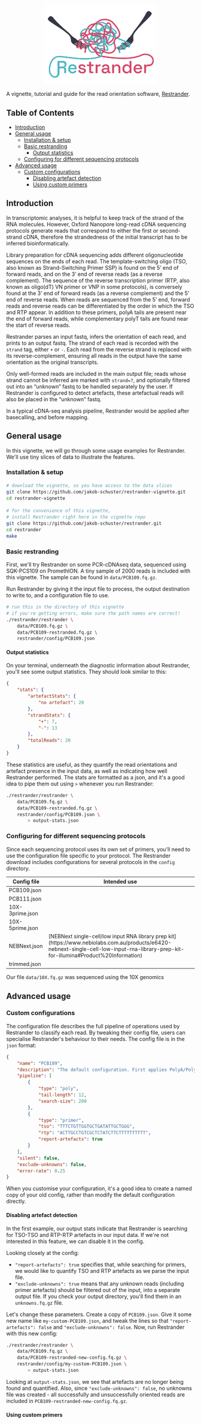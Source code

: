 <p align="center">
    <img src="figures/logo.png" title="Restrander" alt="Restrander" width="300">
</p>

A vignette, tutorial and guide for the read orientation software, [Restrander](https://github.com/jakob-schuster/restrander).

## Table of Contents

- [Introduction](#introduction)
- [General usage](#general-usage)
    - [Installation & setup](#installation--setup)
    - [Basic restranding](#basic-restranding)
        - [Output statistics](#output-statistics)
    - [Configuring for different sequencing protocols](#configuring-for-different-sequencing-protocols)
- [Advanced usage](#advanced-usage)
    - [Custom configurations](#custom-configurations)
        - [Disabling artefact detection](#disabling-artefact-detection)
        - [Using custom primers](#using-custom-primers)

## Introduction

In transcriptomic analyses, it is helpful to keep track of the strand of the RNA molecules. However, Oxford Nanopore long-read cDNA sequencing protocols generate reads that correspond to either the first or second-strand cDNA, therefore the strandedness of the initial transcript has to be inferred bioinformatically.

Library preparation for cDNA sequencing adds different oligonucleotide sequences on the ends of each read. The template-switching oligo (TSO, also known as Strand-Switching Primer SSP) is found on the 5’ end of forward reads, and on the 3’ end of reverse reads (as a reverse complement). The sequence of the reverse transcription primer (RTP, also known as oligo(dT) VN primer or VNP in some protocols), is conversely found at the 3’ end of forward reads (as a reverse complement) and the 5’ end of reverse reads. When reads are sequenced from the 5’ end, forward reads and reverse reads can be differentiated by the order in which the TSO and RTP appear. In addition to these primers, polyA tails are present near the end of forward reads, while complementary polyT tails are found near the start of reverse reads.

Restrander parses an input fastq, infers the orientation of each read, and prints to an output fastq. The strand of each read is recorded with the `strand` tag, either `+` or `-`. Each read from the reverse strand is replaced with its reverse-complement, ensuring all reads in the output have the same orientation as the original transcripts.

Only well-formed reads are included in the main output file; reads whose strand cannot be inferred are marked with `strand=?`, and optionally filtered out into an “unknown” fastq to be handled separately by the user. If Restrander is configured to detect artefacts, these artefactual reads will also be placed in the “unknown” fastq.

In a typical cDNA-seq analysis pipeline, Restrander would be applied after basecalling, and before mapping.

## General usage

In this vignette, we will go through some usage examples for Restrander. We'll use tiny slices of data to illustrate the features.

### Installation & setup

```bash
# download the vignette, so you have access to the data slices
git clone https://github.com/jakob-schuster/restrander-vignette.git
cd restrander-vignette

# for the convenience of this vignette, 
# install Restrander right here in the vignette repo
git clone https://github.com/jakob-schuster/restrander.git
cd restrander
make
```

### Basic restranding

First, we'll try Restrander on some PCR-cDNAseq data, sequenced using SQK-PCS109 on PromethION. A tiny sample of 2000 reads is included with this vignette. The sample can be found in `data/PCB109.fq.gz`.

Run Restrander by giving it the input file to process, the output destination to write to, and a configuration file to use.

```bash
# run this in the directory of this vignette
# if you're getting errors, make sure the path names are correct!
./restrander/restrander \
    data/PCB109.fq.gz \
    data/PCB109-restranded.fq.gz \
    restrander/config/PCB109.json
```

#### Output statistics

On your terminal, underneath the diagnostic information about Restrander, you'll see some output statistics. They should look similar to this:

```json
{
    "stats": {
        "artefactStats": {
            "no artefact": 20
        },
        "strandStats": {
            "+": 7,
            "-": 13
        },
        "totalReads": 20
    }
}
```

These statistics are useful, as they quantify the read orientations and artefact presence in the input data, as well as indicating how well Restrander performed. The stats are formatted as a json, and it's a good idea to pipe them out using `>` whenever you run Restrander:

```bash
./restrander/restrander \
    data/PCB109.fq.gz \
    data/PCB109-restranded.fq.gz \
    restrander/config/PCB109.json \
        > output-stats.json
```

### Configuring for different sequencing protocols

Since each sequencing protocol uses its own set of primers, you'll need to use the configuration file specific to your protocol. The Restrander download includes configurations for several protocols in the `config` directory. 

<table>
    <thead>
        <tr>
            <th>Config file</th>
            <th>Intended use</th>
        </tr>
    </thead>
    <tbody>
        <tr>
            <td>PCB109.json</td>
            <td></td>
        </tr>
        <tr>
            <td>PCB111.json</td>
            <td></td>
        </tr>
        <tr>
            <td>10X-3prime.json</td>
            <td></td>
        </tr>
        <tr>
            <td>10X-5prime.json</td>
            <td></td>
        </tr>
        <tr>
            <td>NEBNext.json</td>
            <td>[NEBNext single-cell/low input RNA library prep kit](https://www.nebiolabs.com.au/products/e6420-nebnext-single-cell-low-input-rna-library-prep-kit-for-illumina#Product%20Information)</td>
        </tr>
        <tr>
            <td>trimmed.json</td>
            <td></td>
        </tr>
    </tbody>
</table>

Our file `data/10X.fq.gz` was sequenced using the 10X genomics

## Advanced usage

### Custom configurations

The configuration file describes the full pipeline of operations used by Restrander to classify each read. By tweaking their config file, users can specialise Restrander's behaviour to their needs. The config file is in the `json` format:

```json
{
    "name": "PCB109",
    "description": "The default configuration. First applies PolyA/PolyT classification, then looks for the standard TSO (SSP) and RTP (VNP) used in PCB109 chemistry.",
    "pipeline": [
        {
            "type": "poly",
            "tail-length": 12,
            "search-size": 200
        },
        {
            "type": "primer",
            "tso": "TTTCTGTTGGTGCTGATATTGCTGGG",
            "rtp": "ACTTGCCTGTCGCTCTATCTTCTTTTTTTTTT",
            "report-artefacts": true
        }
    ],
    "silent": false,
    "exclude-unknowns": false,
    "error-rate": 0.25
}
```

When you customise your configuration, it's a good idea to create a named copy of your old config, rather than modify the default configuration directly.

#### Disabling artefact detection

In the first example, our output stats indicate that Restrander is searching for TSO-TSO and RTP-RTP artefacts in our input data. If we're not interested in this feature, we can disable it in the config.

Looking closely at the config:
- `"report-artefacts": true` specifies that, while searching for primers, we would like to quantify TSO and RTP artefacts as we parse the input file. 
- `"exclude-unknowns": true` means that any unknown reads (including primer artefacts) should be filtered out of the input, into a separate output file. If you check your output directory, you'll find them in an `unknowns.fq.gz` file.

Let's change these parameters. Create a copy of `PCB109.json`. Give it some new name like `my-custom-PCB109.json`, and tweak the lines so that `"report-artefacts": false` and `"exclude-unknowns": false`. Now, run Restrander with this new config:

```bash
./restrander/restrander \
    data/PCB109.fq.gz \
    data/PCB109-restranded-new-config.fq.gz \
    restrander/config/my-custom-PCB109.json \
        > output-stats.json
```

Looking at `output-stats.json`, we see that artefacts are no longer being found and quantified. Also, since `"exclude-unknowns": false`, no unknowns file was created - all successfully and unsuccessfully oriented reads are included in `PCB109-restranded-new-config.fq.gz`.

#### Using custom primers

